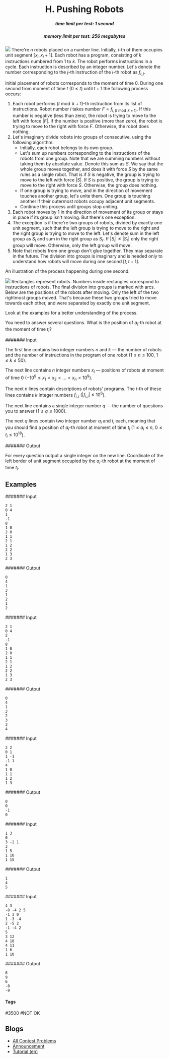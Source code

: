 <h1 style='text-align: center;'> H. Pushing Robots</h1>

<h5 style='text-align: center;'>time limit per test: 1 second</h5>
<h5 style='text-align: center;'>memory limit per test: 256 megabytes</h5>

 ![](images/0df9513c3c10d66da994193cdbd88b8a4dd4003e.png) There're $n$ robots placed on a number line. Initially, $i$-th of them occupies unit segment $[x_i, x_i + 1]$. Each robot has a program, consisting of $k$ instructions numbered from $1$ to $k$. The robot performs instructions in a cycle. Each instruction is described by an integer number. Let's denote the number corresponding to the $j$-th instruction of the $i$-th robot as $f_{i, j}$.

Initial placement of robots corresponds to the moment of time $0$. During one second from moment of time $t$ ($0 \le t$) until $t + 1$ the following process occurs: 

1. Each robot performs $(t \bmod k + 1)$-th instruction from its list of instructions. Robot number $i$ takes number $F = f_{i, (t \bmod k + 1)}$. If this number is negative (less than zero), the robot is trying to move to the left with force $|F|$. If the number is positive (more than zero), the robot is trying to move to the right with force $F$. Otherwise, the robot does nothing.
2. Let's imaginary divide robots into groups of consecutive, using the following algorithm:
	* Initially, each robot belongs to its own group.
	* Let's sum up numbers corresponding to the instructions of the robots from one group. Note that we are summing numbers without taking them by absolute value. Denote this sum as $S$. We say that the whole group moves together, and does it with force $S$ by the same rules as a single robot. That is if $S$ is negative, the group is trying to move to the left with force $|S|$. If $S$ is positive, the group is trying to move to the right with force $S$. Otherwise, the group does nothing.
	* If one group is trying to move, and in the direction of movement touches another group, let's unite them. One group is touching another if their outermost robots occupy adjacent unit segments.
	* Continue this process until groups stop uniting.
3. Each robot moves by $1$ in the direction of movement of its group or stays in place if its group isn't moving. But there's one exception.
4. The exception is if there're two groups of robots, divided by exactly one unit segment, such that the left group is trying to move to the right and the right group is trying to move to the left. Let's denote sum in the left group as $S_l$ and sum in the right group as $S_r$. If $|S_l| \le |S_r|$ only the right group will move. Otherwise, only the left group will move.
5. Note that robots from one group don't glue together. They may separate in the future. The division into groups is imaginary and is needed only to understand how robots will move during one second $[t, t + 1]$.

An illustration of the process happening during one second: 

 ![](images/c9f7c57776c0c658b58ee8856b8395fb7b78646e.png) Rectangles represent robots. Numbers inside rectangles correspond to instructions of robots. The final division into groups is marked with arcs. Below are the positions of the robots after moving. Only the left of the two rightmost groups moved. That's because these two groups tried to move towards each other, and were separated by exactly one unit segment.

Look at the examples for a better understanding of the process.

You need to answer several questions. What is the position of $a_i$-th robot at the moment of time $t_i$?

####### Input

The first line contains two integer numbers $n$ and $k$ — the number of robots and the number of instructions in the program of one robot ($1 \le n \le 100$, $1 \le k \le 50$).

The next line contains $n$ integer numbers $x_i$ — positions of robots at moment of time $0$ ($-10^9 \le x_1 < x_2 < \dots < x_n < 10^9$).

The next $n$ lines contain descriptions of robots' programs. The $i$-th of these lines contains $k$ integer numbers $f_{i, j}$ ($|f_{i, j}| \le 10^6$).

The next line contains a single integer number $q$ — the number of questions you to answer ($1 \le q \le 1000$).

The next $q$ lines contain two integer number $a_i$ and $t_i$ each, meaning that you should find a position of $a_i$-th robot at moment of time $t_i$ ($1 \le a_i \le n$, $0 \le t_i \le 10^{18}$).

####### Output

For every question output a single integer on the new line. Coordinate of the left border of unit segment occupied by the $a_i$-th robot at the moment of time $t_i$.

## Examples

####### Input


```text
2 1
0 4
1
-1
8
1 0
2 0
1 1
2 1
1 2
2 2
1 3
2 3
```
####### Output


```text
0
4
1
3
1
2
1
2
```
####### Input


```text
2 1
0 4
2
-1
8
1 0
2 0
1 1
2 1
1 2
2 2
1 3
2 3
```
####### Output


```text
0
4
1
3
2
3
3
4
```
####### Input


```text
2 2
0 1
1 -1
-1 1
4
1 0
1 1
1 2
1 3
```
####### Output


```text
0
0
-1
0
```
####### Input


```text
1 3
0
3 -2 1
3
1 5
1 10
1 15
```
####### Output


```text
1
4
5
```
####### Input


```text
4 3
-8 -4 2 5
-1 3 0
1 -3 -4
2 -5 2
-1 -4 2
5
3 12
4 18
4 11
1 6
1 10
```
####### Output


```text
6
9
6
-8
-9
```


#### Tags 

#3500 #NOT OK 

## Blogs
- [All Contest Problems](../Deltix_Round,_Autumn_2021_(open_for_everyone,_rated,_Div._1_+_Div._2).md)
- [Announcement](../blogs/Announcement.md)
- [Tutorial (en)](../blogs/Tutorial_(en).md)
